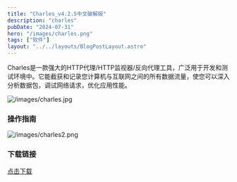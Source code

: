 ```yaml
---
title: "Charles_v4.2.5中文破解版"
description: "charles"
pubDate: "2024-07-31"
hero: "/images/charles.png"
tags: ["软件"]
layout: "../../layouts/BlogPostLayout.astro"
---
```


Charles是一款强大的HTTP代理/HTTP监视器/反向代理工具，广泛用于开发和测试环境中。它能截获和记录您计算机与互联网之间的所有数据流量，使您可以深入分析数据包，调试网络请求，优化应用性能。

![/images/charles.jpg](/images/charles.jpg)
### 操作指南
![/images/charles2.png](/images/charles2.png)

### 下载链接

[点击下载](https://file.xiaobaoku.cc/Charles_v4.2.5.rar)
